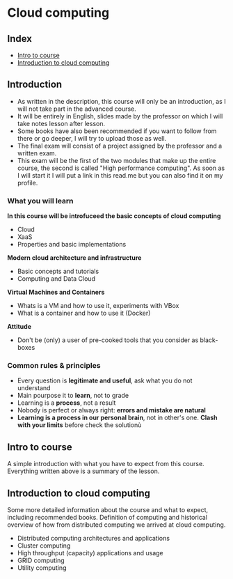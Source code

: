 # Cloud computing

## Index

+ [Intro to course](#intro-to-course)
+ [Introduction to cloud computing](#introduction-to-cloud-computing)

## Introduction

+ As written in the description, this course will only be an introduction, as I will not take part in the advanced course.
+ It will be entirely in English, slides made by the professor on which I will take notes lesson after lesson.
+ Some books have also been recommended if you want to follow from there or go deeper, I will try to upload those as well.
+ The final exam will consist of a project assigned by the professor and a written exam.
+ This exam will be the first of the two modules that make up the entire course, the second is called "High performance computing". As soon as I will start it I will put a link in this read.me but you can also find it on my profile.

### What you will learn

**In this course will be introfuceed the basic concepts of cloud computing** 
+ Cloud
+ XaaS
+ Properties and basic implementations

**Modern cloud architecture and infrastructure**
+ Basic concepts and tutorials
+ Computing and Data Cloud

**Virtual Machines and Containers**
+ Whats is a VM and how to use it, experiments with VBox
+ What is a container and how to use it (Docker)

**Attitude**
+ Don't be (only) a user of pre-cooked tools that you consider as black-boxes

### Common rules & principles

+ Every question is **legitimate and useful**, ask what you do not understand
+ Main pourpose it to **learn**, not to grade
+ Learning is a **process**, not a result
+ Nobody is perfect or always right: **errors and mistake are natural**
+ **Learning is a process in our personal brain**, not in other's one. **Clash with your limits** before check the solutionù

## Intro to course

A simple introduction with what you have to expect from this course. Everything written above is a summary of the lesson.

## Introduction to cloud computing

Some more detailed information about the course and what to expect, including recommended books. 
Definition of computing and historical overview of how from distributed computing we arrived at cloud computing.

+ Distributed computing architectures and applications
+ Cluster computing 
+ High throughput (capacity) applications and usage
+ GRID computing 
+ Utility computing
